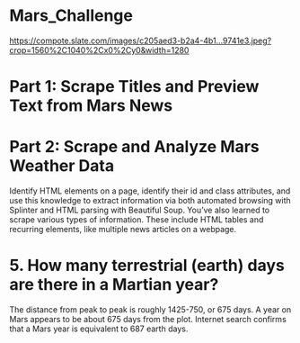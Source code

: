 # Mars_Challenge
https://compote.slate.com/images/c205aed3-b2a4-4b1…9741e3.jpeg?crop=1560%2C1040%2Cx0%2Cy0&width=1280
# Part 1: Scrape Titles and Preview Text from Mars News
# Part 2: Scrape and Analyze Mars Weather Data

Identify HTML elements on a page, identify their id and class attributes, and use this knowledge to extract information via both automated browsing with Splinter and HTML parsing with Beautiful Soup. You’ve also learned to scrape various types of information. These include HTML tables and recurring elements, like multiple news articles on a webpage.



# 5. How many terrestrial (earth) days are there in a Martian year?
The distance from peak to peak is roughly 1425-750, or 675 days. A year on Mars appears to be about 675 days from the plot. Internet search confirms that a Mars year is equivalent to 687 earth days.


